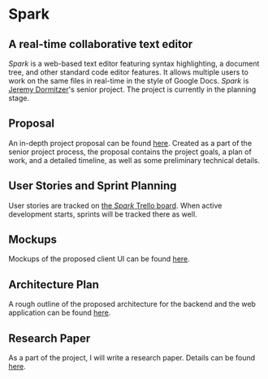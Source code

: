 # Spark
## A real-time collaborative text editor

*Spark* is a web-based text editor featuring syntax highlighting, a document tree, and other standard code editor features. It allows multiple users to work on the same files in real-time in the style of Google Docs. *Spark* is [Jeremy Dormitzer](http://jeremydormitzer.com)'s senior project. The project is currently in the planning stage.

## Proposal
An in-depth project proposal can be found [here](https://jdormit.github.io/senior-project-proposal). Created as a part of the senior project process, the proposal contains the project goals, a plan of work, and a detailed timeline, as well as some preliminary technical details.

## User Stories and Sprint Planning
User stories are tracked on [the *Spark* Trello board](https://trello.com/b/pREfdFQ7/spark). When active development starts, sprints will be tracked there as well.

## Mockups
Mockups of the proposed client UI can be found [here](mockups).

## Architecture Plan
A rough outline of the proposed architecture for the backend and the web application can be found [here](architecture).

## Research Paper
As a part of the project, I will write a research paper. Details can be found [here](paper).
